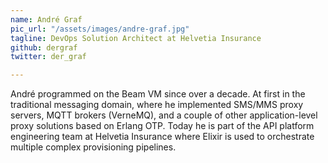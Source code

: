 ```yaml
---
name: André Graf
pic_url: "/assets/images/andre-graf.jpg"
tagline: DevOps Solution Architect at Helvetia Insurance
github: dergraf
twitter: der_graf

---
```

André programmed on the Beam VM since over a decade. At first in the traditional messaging domain, where he implemented SMS/MMS proxy servers, MQTT brokers (VerneMQ), and a couple of other application-level proxy solutions based on Erlang OTP. Today he is part of the API platform engineering team at Helvetia Insurance where Elixir is used to orchestrate multiple complex provisioning pipelines.